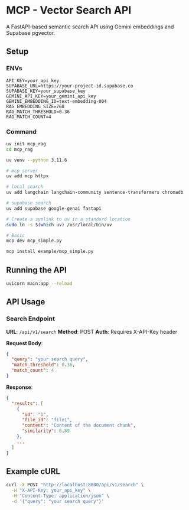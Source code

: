 # MCP - Vector Search API

A FastAPI-based semantic search API using Gemini embeddings and Supabase pgvector.

## Setup

### ENVs
```
API_KEY=your_api_key
SUPABASE_URL=https://your-project-id.supabase.co
SUPABASE_KEY=your_supabase_key
GEMINI_API_KEY=your_gemini_api_key
GEMINI_EMBEDDING_ID=text-embedding-004
RAG_EMBEDDING_SIZE=768
RAG_MATCH_THRESHOLD=0.36
RAG_MATCH_COUNT=4
```

### Command
```bash
uv init mcp_rag
cd mcp_rag

uv venv --python 3.11.6

# mcp server
uv add mcp httpx

# local search
uv add langchain langchain-community sentence-transformers chromadb

# supabase search
uv add supabase google-genai fastapi

# Create a symlink to uv in a standard location
sudo ln -s $(which uv) /usr/local/bin/uv

# Basic
mcp dev mcp_simple.py

mcp install example/mcp_simple.py


```

## Running the API

```bash
uvicorn main:app --reload
```

## API Usage

### Search Endpoint

**URL**: `/api/v1/search`
**Method**: POST
**Auth**: Requires X-API-Key header

**Request Body**:
```json
{
  "query": "your search query",
  "match_threshold": 0.36,
  "match_count": 4
}
```

**Response**:
```json
{
  "results": [
    {
      "id": "1",
      "file_id": "file1",
      "content": "Content of the document chunk",
      "similarity": 0.89
    },
    ...
  ]
}
```

## Example cURL

```bash
curl -X POST "http://localhost:8000/api/v1/search" \
  -H "X-API-Key: your_api_key" \
  -H "Content-Type: application/json" \
  -d '{"query": "your search query"}'
```
